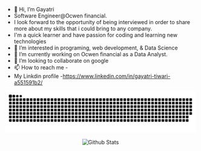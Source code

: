 - 👋 Hi, I’m Gayatri
-   Software Engineer@Ocwen financial. 
-   I look forward to the opportunity of being interviewed in order to share more about my skills   that i could bring to any company.
-   I'm a quick learner and have passion for coding and learning new technologies
- 👀 I’m interested in programing, web development, & Data Science
- 🌱 I’m currently working on Ocwen financial as a Data Analyst. 
- 💞️ I’m looking to collaborate on google
- 📫 How to reach me -
-    My Linkdin profile -https://www.linkedin.com/in/gayatri-tiwari-a551591b2/

<div align="center">
  <a href="https://www.linkedin.com/in/gayatri-tiwari-a551591b2/"> 
  <img  src="https://github.com/1999AZZAR/1999AZZAR/blob/main/resources/img/grid-snake.svg"
       alt="snake" /></a>
</div>

<p align="center">
        <img src="https://raw.githubusercontent.com/mayhemantt/mayhemantt/Update/svg/Bottom.svg" alt="Github Stats" />
</p
